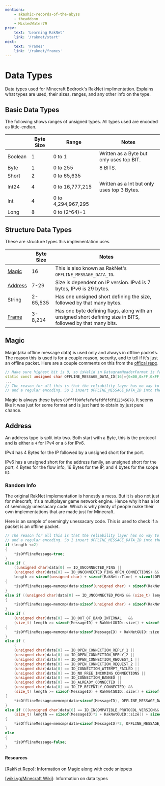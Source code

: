 ```yaml
---
mentions:
    - akashic-records-of-the-abyss
    - theaddonn
    - MisledWater79
prev:
    text: 'Learning RakNet'
    link: '/raknet/start'
next:
    text: 'Frames'
    link: '/raknet/frames'
---
```


# Data Types

Data types used for Minecraft Bedrock's RakNet implimentation.
Explains what types are used, their sizes, ranges, and any other info on the type.

## Basic Data Types

The following shows ranges of unsigned types. All types used are encoded as little-endian.

|         | Byte Size | Range              | Notes                    |
| ------- | --------- | ------------------ | ------------------------ |
| Boolean | 1         | 0 to 1             | Written as a Byte but only uses top BIT.                                                    |
| Byte    | 1         | 0 to 255           | 8 BITS.                  |
| Short   | 2         | 0 to 65,635        |                          |
| Int24   | 4         | 0 to 16,777,215    | Written as a Int but only uses top 3 Bytes.                                                     |
| Int     | 4         | 0 to 4,294,967,295 |                          |
| Long    | 8         | 0 to (2^64)−1      |                          |

## Structure Data Types

These are structure types this implementation uses.

|                            | Byte Size | Notes                      |
| -------------------------- | --------- | -------------------------- |
| [Magic](#magic)            | 16        | This is also known as RakNet's `OFFLINE_MESSAGE_DATA_ID`.                                   |
| [Address](#address)        | 7-29      | Size is dependent on IP version. IPv4 is 7 bytes, IPv6 is 29 bytes.                           |
| String                     | 2-65,535  | Has one unsigned short defining the size, followed by that many bytes.                       |
| [Frame](/raknet/frames.md) | 3-8,214   | Has one byte defining flags, along with an unsigned short defining size in BITS, followed by that many bits.                                                       |

## Magic

Magic(aka offline message data) is used only and always in offline packets. The reason this is used is for a couple reason, security, and to tell if it's just an offline packet. Here are a couple comments on this from the [offical repo](https://github.com/facebookarchive/RakNet/).

```c++
// Make sure highest bit is 0, so isValid in DatagramHeaderFormat is false
static const unsigned char OFFLINE_MESSAGE_DATA_ID[16]={0x00,0xFF,0xFF,0x00,0xFE,0xFE,0xFE,0xFE,0xFD,0xFD,0xFD,0xFD,0x12,0x34,0x56,0x78};
...
// The reason for all this is that the reliability layer has no way to tell between offline messages that arrived late for a player that is now connected,
// and a regular encoding. So I insert OFFLINE_MESSAGE_DATA_ID into the stream, the encoding of which is essentially impossible to hit by chance
```

Magic is always these bytes `00ffff00fefefefefdfdfdfd12345678`. It seems like it was just for some format and is just hard to obtain by just pure chance.

## Address

An address type is split into two. Both start with a Byte, this is the protocol and is either a `4` for IPv4 or a `6` for IPv6.

IPv4 has 4 Bytes for the IP followed by a unsigned short for the port.

IPv6 has a unsigned short for the address family, an unsigned short for the port, 4 Bytes for the flow info, 16 Bytes for the IP, and 4 bytes for the scope ID.

### Random Info

The original RakNet implementation is honestly a mess. But it is also not just for minecraft, it's a multiplayer game network engine. Hence why it has a lot of seemingly unessacary code. Which is why plenty of people make their own implementations that are made just for Minecraft.

Here is an sample of seemingly unessacary code. This is used to check if a packet is an offline packet.
```c++
// The reason for all this is that the reliability layer has no way to tell between offline messages that arrived late for a player that is now connected,
// and a regular encoding. So I insert OFFLINE_MESSAGE_DATA_ID into the stream, the encoding of which is essentially impossible to hit by chance
if (length <=2)
{
    *isOfflineMessage=true;
}
else if (
    ((unsigned char)data[0] == ID_UNCONNECTED_PING ||
    (unsigned char)data[0] == ID_UNCONNECTED_PING_OPEN_CONNECTIONS) &&
    length >= sizeof(unsigned char) + sizeof(RakNet::Time) + sizeof(OFFLINE_MESSAGE_DATA_ID))
{
    *isOfflineMessage=memcmp(data+sizeof(unsigned char) + sizeof(RakNet::Time), OFFLINE_MESSAGE_DATA_ID, sizeof(OFFLINE_MESSAGE_DATA_ID))==0;
}
else if ((unsigned char)data[0] == ID_UNCONNECTED_PONG && (size_t) length >= sizeof(unsigned char) + sizeof(RakNet::TimeMS) + RakNetGUID::size() + sizeof(OFFLINE_MESSAGE_DATA_ID))
{
    *isOfflineMessage=memcmp(data+sizeof(unsigned char) + sizeof(RakNet::Time) + RakNetGUID::size(), OFFLINE_MESSAGE_DATA_ID, sizeof(OFFLINE_MESSAGE_DATA_ID))==0;
}
else if (
    (unsigned char)data[0] == ID_OUT_OF_BAND_INTERNAL	&&
    (size_t) length >= sizeof(MessageID) + RakNetGUID::size() + sizeof(OFFLINE_MESSAGE_DATA_ID))
{
    *isOfflineMessage=memcmp(data+sizeof(MessageID) + RakNetGUID::size(), OFFLINE_MESSAGE_DATA_ID, sizeof(OFFLINE_MESSAGE_DATA_ID))==0;
}
else if (
    (
    (unsigned char)data[0] == ID_OPEN_CONNECTION_REPLY_1 ||
    (unsigned char)data[0] == ID_OPEN_CONNECTION_REPLY_2 ||
    (unsigned char)data[0] == ID_OPEN_CONNECTION_REQUEST_1 ||
    (unsigned char)data[0] == ID_OPEN_CONNECTION_REQUEST_2 ||
    (unsigned char)data[0] == ID_CONNECTION_ATTEMPT_FAILED ||
    (unsigned char)data[0] == ID_NO_FREE_INCOMING_CONNECTIONS ||
    (unsigned char)data[0] == ID_CONNECTION_BANNED ||
    (unsigned char)data[0] == ID_ALREADY_CONNECTED ||
    (unsigned char)data[0] == ID_IP_RECENTLY_CONNECTED) &&
    (size_t) length >= sizeof(MessageID) + RakNetGUID::size() + sizeof(OFFLINE_MESSAGE_DATA_ID))
{
    *isOfflineMessage=memcmp(data+sizeof(MessageID), OFFLINE_MESSAGE_DATA_ID, sizeof(OFFLINE_MESSAGE_DATA_ID))==0;
}
else if (((unsigned char)data[0] == ID_INCOMPATIBLE_PROTOCOL_VERSION&&
    (size_t) length == sizeof(MessageID)*2 + RakNetGUID::size() + sizeof(OFFLINE_MESSAGE_DATA_ID)))
{
    *isOfflineMessage=memcmp(data+sizeof(MessageID)*2, OFFLINE_MESSAGE_DATA_ID, sizeof(OFFLINE_MESSAGE_DATA_ID))==0;
}
else
{
    *isOfflineMessage=false;
}
```

#### Resources

[[RakNet Repo](https://github.com/facebookarchive/RakNet/)]: Information on Magic along with code snippets

[[wiki.vg/Minecraft Wiki](https://minecraft.wiki/w/Minecraft_Wiki:Projects/wiki.vg_merge/Raknet_Protocol)]: Information on data types
